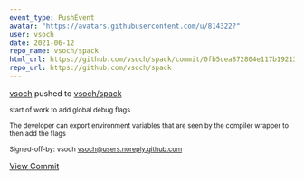 ```yaml
---
event_type: PushEvent
avatar: "https://avatars.githubusercontent.com/u/814322?"
user: vsoch
date: 2021-06-12
repo_name: vsoch/spack
html_url: https://github.com/vsoch/spack/commit/0fb5cea872804e117b1921335955b54ea839b298
repo_url: https://github.com/vsoch/spack
---
```


<a href='https://github.com/vsoch' target='_blank'>vsoch</a> pushed to <a href='https://github.com/vsoch/spack' target='_blank'>vsoch/spack</a>

<small>start of work to add global debug flags

The developer can export environment variables that
are seen by the compiler wrapper to then add the flags

Signed-off-by: vsoch <vsoch@users.noreply.github.com></small>

<a href='https://github.com/vsoch/spack/commit/0fb5cea872804e117b1921335955b54ea839b298' target='_blank'>View Commit</a>